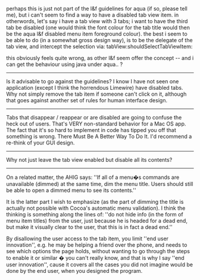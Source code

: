 perhaps this is just not part of the l&f guidelines for aqua (if so, please tell me), but i can't seem to find a way to have a disabled tab view item. in otherwords, let's say i have a tab view with 3 tabs; i want to have the third tab be disabled (one would think the font colour for the tab title would then be the aqua l&f disabled menu item foreground colour).
the best i seem to be able to do (in a somewhat gross design way), is to be the delegate of the tab view, and intercept the selection via:
tabView:shouldSelectTabViewItem:

this obviously feels quite wrong, as other l&f seem offer the concept -- and i can get the behaviour using java under aqua.. ?

----

Is it advisable to go against the guidelines? I know I have not seen one application (except I think the horrendous Limewire) have disabled tabs. Why not simply remove the tab item if someone can't click on it, although that goes against another set of rules for human interface design.

----

Tabs that disappear / reappear or are disabled are going to confuse the heck out of users.  That's VERY non-standard behavior for a Mac OS app.  The fact that it's so hard to implement in code has tipped you off that something is wrong.  There Must Be A Better Way To Do It.  I'd recommend a re-think of your GUI design.  

----

Why not just leave the tab view enabled but disable all its contents?

----

On a related matter, the AHIG says: ''If all of a menu�s commands are unavailable (dimmed) at the same time, dim the menu title. Users should still be able to open a dimmed menu to see its contents.''

It is the latter part I wish to emphasize (as the part of dimming the title is actually not possible with Cocoa's automatic menu validation). I think the thinking is something along the lines of: ''do not hide info (in the form of menu item titles) from the user, just because he is headed for a dead end, but make it visually clear to the user, that this is in fact a dead end.''

By disallowing the user access to the tab item, you limit ''end user innovation'', e.g. he may be helping a friend over the phone, and needs to see which options the page holds, without wanting to go through the steps to enable it or similar � you can't really know, and that is why I say ''end user innovation'', cause it covers all the cases you did not imagine would be done by the end user, when you designed the program.